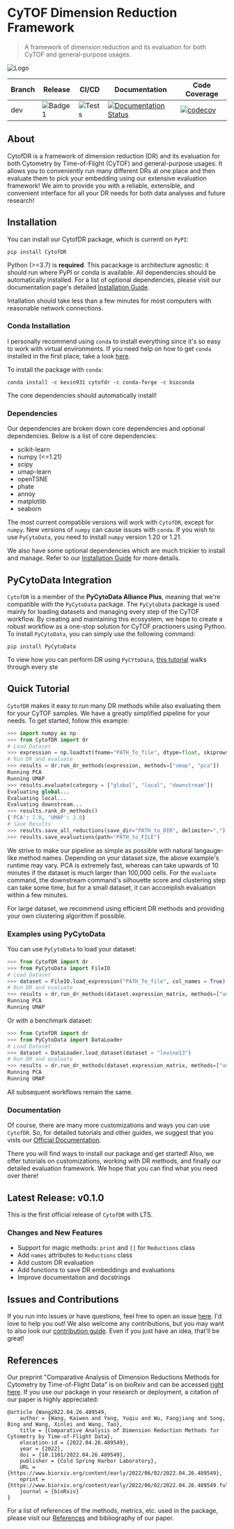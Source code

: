 # CyTOF Dimension Reduction Framework

> A framework of dimension reduction and its evaluation for both CyTOF and general-purpose usages.

![Logo](/assets/logo.png)

| Branch | Release | CI/CD | Documentation | Code Coverage |
| --- | --- | --- | --- | --- |
| dev | ![Badge1](https://img.shields.io/badge/Version-0.1.0-success) |![Tests](https://github.com/kevin931/CytofDR/actions/workflows/ci.yml/badge.svg?branch=dev) | [![Documentation Status](https://readthedocs.org/projects/cytofdr/badge/?version=latest)](https://cytofdr.readthedocs.io/en/latest/?badge=latest) | [![codecov](https://codecov.io/gh/kevin931/CytofDR/branch/dev/graph/badge.svg?token=K9AJQLYU8N)](https://codecov.io/gh/kevin931/CytofDR) |


## About

CytofDR is a framework of dimension reduction (DR) and its evaluation for both Cytometry by Time-of-Flight (CyTOF) and general-purpose usages. It allows you to
conveniently run many different DRs at one place and then evaluate them to pick your embedding using our extensive evaluation framework! We aim to provide you with a reliable, extensible, and convenient interface for all your DR needs for both data analyses and future research!

## Installation

You can install our CytofDR package, which is currentl on ``PyPI``:

```shell
pip install CytofDR
```

Python (>=3.7) is **required**. This pacackage is architecture agnostic: it should run where PyPI or conda is available. All dependencies should be automatically installed. For a list of optional dependencies, please visit our documentation page's detailed [Installation Guide](https://cytofdr.readthedocs.io/en/latest/installation.html).

Intallation should take less than a few minutes for most computers with reasonable network connections.

### Conda Installation

I personally recommend using ``conda`` to install everything since it's so easy to work with virtual environments. If you need help on how to get ``conda`` installed in the first place, take a look [here](https://docs.anaconda.com/anaconda/install/).

To install the package with ``conda``:

```shell
conda install -c kevin931 cytofdr -c conda-forge -c bioconda
```
The core dependencies should automatically install! 

### Dependencies

Our dependencies are broken down core dependencies and optional dependencies. Below is a list of core dependencies:

- scikit-learn
- numpy (<=1.21)
- scipy
- umap-learn
- openTSNE
- phate
- annoy
- matplotlib
- seaborn

The most current compatible versions will work with ``CytofDR``, except for ``numpy``. New versions of ``numpy`` can cause issues with ``conda``. If you wish to use ``PyCytoData``, you need to install ``numpy`` version 1.20 or 1.21.

We also have some optional dependencies which are much trickier to install and manage. Refer to our [Installation Guide](https://cytofdr.readthedocs.io/en/latest/installation.html) for more details.

## PyCytoData Integration

``CytofDR`` is a member of the **PyCytoData Alliance Plus**, meaning that we're compatible with the ``PyCytoData`` package. The ``PyCytoData`` package is used mainly for loading datasets and managing every step of the CyTOF workflow. By creating and maintaining this ecosystem, we hope to create a robust workflow as a one-stop solution for CyTOF practioners using Python. To install ``PyCytoData``, you can simply use the following command:

```shell
pip install PyCytoData
```

To view how you can perform DR using ``PyCYtoData``, [this tutorial](https://pycytodata.readthedocs.io/en/latest/tutorial/dr.html) walks through every ste

## Quick Tutorial

``CytofDR`` makes it easy to run many DR methods while also evaluating them for your CyTOF samples. We have a greatly simplified pipeline for your needs. To get started, follow this example:

```python
>>> import numpy as np
>>> from CytofDR import dr
# Load Dataset
>>> expression = np.loadtxt(fname="PATH_To_file", dtype=float, skiprows=1, delimiter=",")
# Run DR and evaluate
>>> results = dr.run_dr_methods(expression, methods=["umap", "pca"])
Running PCA
Running UMAP
>>> results.evaluate(category = ["global", "local", "downstream"])
Evaluating global...
Evaluating local...
Evaluating downstream...
>>> results.rank_dr_methods()
{'PCA': 1.0, 'UMAP': 2.0}
# Save Results
>>> results.save_all_reductions(save_dir="PATH_to_DIR", delimiter=",")
>>> results.save_evaluations(path="PATH_to_FILE")
```
We strive to make our pipeline as simple as possible with natural langauge-like method names. Depending on your dataset size, the above example's runtime may vary. PCA is extremely fast, whereas can take upwards of 10 minutes if the dataset is much larger than 100,000 cells. For the `evaluate` command, the downstream command's silhouette score and clustering step can take some time, but for a small dataset, it can accomplish evaluation within a few minutes.

For large dataset, we recommend using efficient DR methods and providing your own clustering algorithm if possible.

### Examples using PyCytoData

You can use ``PyCytoData`` to load your dataset:

```python
>>> from CytofDR import dr
>>> from PyCytoData import FileIO
# Load Dataset
>>> dataset = FileIO.load_expression("PATH_To_file", col_names = True)
# Run DR and evaluate
>>> results = dr.run_dr_methods(dataset.expression_matrix, methods=["umap", "pca"])
Running PCA
Running UMAP
```
Or with a benchmark dataset:

```python
>>> from CytofDR import dr
>>> from PyCytoData import DataLoader
# Load Dataset
>>> dataset = DataLoader.load_dataset(dataset = "levine13")
# Run DR and evaluate
>>> results = dr.run_dr_methods(dataset.expression_matrix, methods=["umap", "pca"])
Running PCA
Running UMAP
```

All subsequent workflows remain the same.

### Documentation

Of course, there are many more customizations and ways you can use ``CytofDR``. So, for detailed tutorials and other guides, we suggest that you vists our [Official Documentation](https://cytofdr.readthedocs.io/en/latest/index.html).

There you will find ways to install our package and get started! Also, we offer tutorials on customizations, working with DR methods, and finally our detailed evaluation framework. We hope that you can find what you need over there!

## Latest Release: v0.1.0

This is the first official release of ``CytofDR`` with LTS.

### Changes and New Features

- Support for magic methods: ``print`` and ``[]`` for ``Reductions`` class
- Add ``names`` attributes to ``Reductions`` class
- Add custom DR evaluation
- Add functions to save DR embeddings and evaluations
- Improve documentation and docstrings

## Issues and Contributions

If you run into issues or have questions, feel free to open an issue [here](https://github.com/kevin931/CytofDR/issues). I'd love to help you out! We also welcome any contributions, but you may want to also look our [contribution guide](https://cytofdr.readthedocs.io/en/latest/change/contribution.html). Even if you just have an idea, that'll be great!

## References

Our preprint "Comparative Analysis of Dimension Reductions Methods for Cytometry by Time-of-Flight Data" is on bioRxiv and can be accessed [right here](https://doi.org/10.1101/2022.04.26.489549). If you use our package in your research or deployment, a citation of our paper is highly appreciated:

```
@article {Wang2022.04.26.489549,
	author = {Wang, Kaiwen and Yang, Yuqiu and Wu, Fangjiang and Song, Bing and Wang, Xinlei and Wang, Tao},
	title = {Comparative Analysis of Dimension Reduction Methods for Cytometry by Time-of-Flight Data},
	elocation-id = {2022.04.26.489549},
	year = {2022},
	doi = {10.1101/2022.04.26.489549},
	publisher = {Cold Spring Harbor Laboratory},
	URL = {https://www.biorxiv.org/content/early/2022/06/02/2022.04.26.489549},
	eprint = {https://www.biorxiv.org/content/early/2022/06/02/2022.04.26.489549.full.pdf},
	journal = {bioRxiv}
}
```

For a list of references of the methods, metrics, etc. used in the package, please visit our [References](https://cytofdr.readthedocs.io/en/latest/references.html) and bibliography of our paper.

